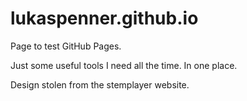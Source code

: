 # lukaspenner.github.io

Page to test GitHub Pages.

Just some useful tools I need all the time. In one place.

Design stolen from the stemplayer website.